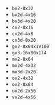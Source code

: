 * `bx2-8x32`
* `bx2d-4x16`
* `bx3d-4x20`
* `cx2-8x16`
* `cx2d-4x8`
* `cx3d-8x20`
* `gx2-8x64x1v100`
* `gx3-16x80x1l4`
* `mx2-8x64`
* `mx2d-4x32`
* `mx3d-2x20`
* `ox2-4x32`
* `ox2-8x64`
* `ux2d-2x56`
* `vx2d-4x56`